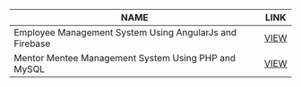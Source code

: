 <table class="tg">
<thead>
  <tr>
    <th class="tg-0pky">NAME</th>
    <th class="tg-0pky">LINK</th>
  </tr>
</thead>
<tbody>
  <tr>
    <td class="tg-0pky">Employee Management System Using AngularJs and Firebase</td>
    <td class="tg-0pky"><a href="https://github.com/UptimeCoding/codecaze/tree/main/Employee%20Management%20System%20Using%20AngularJs%20and%20Firebase" target="_blank" rel="noopener noreferrer">VIEW</a></td>
  </tr>
  <tr>
    <td class="tg-0pky">Mentor Mentee Management System Using PHP and MySQL </td>
     <td class="tg-0pky"><a href="https://github.com/UptimeCoding/codecaze/tree/Version1" target="_blank" rel="noopener noreferrer">VIEW</a></td>
  </tr>
</tbody>
</table>

